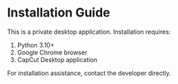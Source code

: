 # Installation Guide

This is a private desktop application. Installation requires:

1. Python 3.10+
2. Google Chrome browser
3. CapCut Desktop application

For installation assistance, contact the developer directly.
